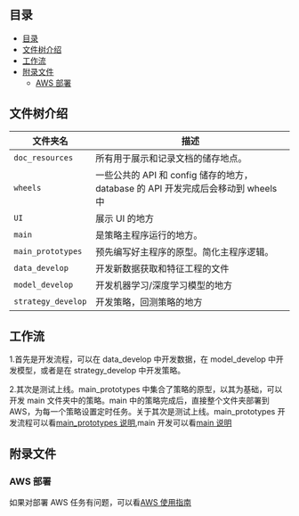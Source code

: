 ## 目录

- [目录](#目录)
- [文件树介绍](#文件树介绍)
- [工作流](#工作流)
- [附录文件](#附录文件)
  - [AWS 部署](#aws-部署)

## 文件树介绍

| 文件夹名           | 描述                                                                              |
| ------------------ | --------------------------------------------------------------------------------- |
| `doc_resources`    | 所有用于展示和记录文档的储存地点。                                                |
| `wheels`           | 一些公共的 API 和 config 储存的地方，database 的 API 开发完成后会移动到 wheels 中 |
| `UI`               | 展示 UI 的地方                                                                    |
| `main`             | 是策略主程序运行的地方。                                                          |
| `main_prototypes`  | 预先编写好主程序的原型。简化主程序逻辑。                                          |
| `data_develop`     | 开发新数据获取和特征工程的文件                                                    |
| `model_develop`    | 开发机器学习/深度学习模型的地方                                                   |
| `strategy_develop` | 开发策略，回测策略的地方                                                          |

## 工作流

1.首先是开发流程，可以在 data_develop 中开发数据，在 model_develop 中开发模型，或者是在 strategy_develop 中开发策略。

2.其次是测试上线。main_prototypes 中集合了策略的原型，以其为基础，可以开发 main 文件夹中的策略。main 中的策略完成后，直接整个文件夹部署到 AWS，为每一个策略设置定时任务。关于其次是测试上线。main_prototypes 开发流程可以看[main_prototypes 说明](main_prototypes/prototypes.md),main 开发可以看[main 说明](main/main.md)

## 附录文件

### AWS 部署

如果对部署 AWS 任务有问题，可以看[AWS 使用指南](doc_resources/AWS_guide.md)
